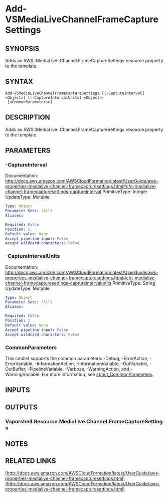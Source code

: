 # Add-VSMediaLiveChannelFrameCaptureSettings

## SYNOPSIS
Adds an AWS::MediaLive::Channel.FrameCaptureSettings resource property to the template.

## SYNTAX

```
Add-VSMediaLiveChannelFrameCaptureSettings [[-CaptureInterval] <Object>] [[-CaptureIntervalUnits] <Object>]
 [<CommonParameters>]
```

## DESCRIPTION
Adds an AWS::MediaLive::Channel.FrameCaptureSettings resource property to the template.

## PARAMETERS

### -CaptureInterval
Documentation: http://docs.aws.amazon.com/AWSCloudFormation/latest/UserGuide/aws-properties-medialive-channel-framecapturesettings.html#cfn-medialive-channel-framecapturesettings-captureinterval
PrimitiveType: Integer
UpdateType: Mutable

```yaml
Type: Object
Parameter Sets: (All)
Aliases:

Required: False
Position: 1
Default value: None
Accept pipeline input: False
Accept wildcard characters: False
```

### -CaptureIntervalUnits
Documentation: http://docs.aws.amazon.com/AWSCloudFormation/latest/UserGuide/aws-properties-medialive-channel-framecapturesettings.html#cfn-medialive-channel-framecapturesettings-captureintervalunits
PrimitiveType: String
UpdateType: Mutable

```yaml
Type: Object
Parameter Sets: (All)
Aliases:

Required: False
Position: 2
Default value: None
Accept pipeline input: False
Accept wildcard characters: False
```

### CommonParameters
This cmdlet supports the common parameters: -Debug, -ErrorAction, -ErrorVariable, -InformationAction, -InformationVariable, -OutVariable, -OutBuffer, -PipelineVariable, -Verbose, -WarningAction, and -WarningVariable. For more information, see [about_CommonParameters](http://go.microsoft.com/fwlink/?LinkID=113216).

## INPUTS

## OUTPUTS

### Vaporshell.Resource.MediaLive.Channel.FrameCaptureSettings
## NOTES

## RELATED LINKS

[http://docs.aws.amazon.com/AWSCloudFormation/latest/UserGuide/aws-properties-medialive-channel-framecapturesettings.html](http://docs.aws.amazon.com/AWSCloudFormation/latest/UserGuide/aws-properties-medialive-channel-framecapturesettings.html)

